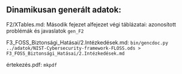 
Dinamikusan generált adatok:
------------------------------

F2/XTables.md: Második fejezet alfejezet végi táblázatai: azonosított problémák és javaslatok 
`gen_F2`

F3_FOSS_Biztonsági_Hatásai/2.Intézkedések.md:
`bin/gencdoc.py ../adatok/NIST-Cybersecurity-framework-FLOSS.ods > F3_FOSS_Biztonsági_Hatásai/2.Intézkedések.md`

értekezés.pdf:
`mkpdf`


